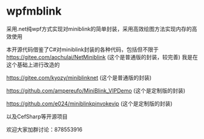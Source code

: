# wpfmblink
采用.net纯wpf方式实现对miniblink的简单封装，采用高效绘图方法实现内存的高效使用

本开源代码借鉴了C#对miniblink封装的各种代码，包括但不限于
https://gitee.com/aochulai/NetMiniblink (这个是普通版的封装，较完善)  我是在这个基础上进行改造的

https://gitee.com/kyozy/miniblinknet (这个是普通版的封装)

https://github.com/ampereufo/MiniBlink_VIPDemo (这个是定制版的封装)

https://github.com/e024/miniblinkpinvokevip (这个是定制版的封装)


以及CefSharp等开源项目

欢迎大家加群讨论：878553916
